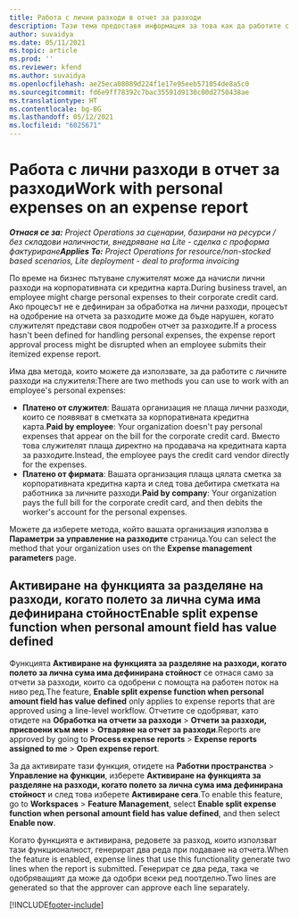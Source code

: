 ```yaml
---
title: Работа с лични разходи в отчет за разходи
description: Тази тема предоставя информация за това как да работите с лични разходи, направени от служителите по време на пътуване с бизнес цел.
author: suvaidya
ms.date: 05/11/2021
ms.topic: article
ms.prod: ''
ms.reviewer: kfend
ms.author: suvaidya
ms.openlocfilehash: ae25eca08089d224f1e17e95eeb571054de8a5c0
ms.sourcegitcommit: fd6e9ff78392c7bac35591d9130c00d2750438ae
ms.translationtype: HT
ms.contentlocale: bg-BG
ms.lasthandoff: 05/12/2021
ms.locfileid: "6025671"
---
```

# <a name="work-with-personal-expenses-on-an-expense-report"></a><span data-ttu-id="e00c0-103">Работа с лични разходи в отчет за разходи</span><span class="sxs-lookup"><span data-stu-id="e00c0-103">Work with personal expenses on an expense report</span></span>

<span data-ttu-id="e00c0-104">_**Отнася се за:** Project Operations за сценарии, базирани на ресурси / без складови наличности, внедряване на Lite - сделка с проформа фактуриране_</span><span class="sxs-lookup"><span data-stu-id="e00c0-104">_**Applies To:** Project Operations for resource/non-stocked based scenarios, Lite deployment - deal to proforma invoicing_</span></span>

<span data-ttu-id="e00c0-105">По време на бизнес пътуване служителят може да начисли лични разходи на корпоративната си кредитна карта.</span><span class="sxs-lookup"><span data-stu-id="e00c0-105">During business travel, an employee might charge personal expenses to their corporate credit card.</span></span> <span data-ttu-id="e00c0-106">Ако процесът не е дефиниран за обработка на лични разходи, процесът на одобрение на отчета за разходите може да бъде нарушен, когато служителят представи своя подробен отчет за разходите.</span><span class="sxs-lookup"><span data-stu-id="e00c0-106">If a process hasn't been defined for handling personal expenses, the expense report approval process might be disrupted when an employee submits their itemized expense report.</span></span>

<span data-ttu-id="e00c0-107">Има два метода, които можете да използвате, за да работите с личните разходи на служителя:</span><span class="sxs-lookup"><span data-stu-id="e00c0-107">There are two methods you can use to work with an employee's personal expenses:</span></span>

  - <span data-ttu-id="e00c0-108">**Платено от служител**: Вашата организация не плаща лични разходи, които се появяват в сметката за корпоративната кредитна карта.</span><span class="sxs-lookup"><span data-stu-id="e00c0-108">**Paid by employee**: Your organization doesn't pay personal expenses that appear on the bill for the corporate credit card.</span></span> <span data-ttu-id="e00c0-109">Вместо това служителят плаща директно на продавача на кредитната карта за разходите.</span><span class="sxs-lookup"><span data-stu-id="e00c0-109">Instead, the employee pays the credit card vendor directly for the expenses.</span></span> 
  - <span data-ttu-id="e00c0-110">**Платено от фирмата**: Вашата организация плаща цялата сметка за корпоративната кредитна карта и след това дебитира сметката на работника за личните разходи.</span><span class="sxs-lookup"><span data-stu-id="e00c0-110">**Paid by company**: Your organization pays the full bill for the corporate credit card, and then debits the worker's account for the personal expenses.</span></span>

<span data-ttu-id="e00c0-111">Можете да изберете метода, който вашата организация използва в **Параметри за управление на разходите** страница.</span><span class="sxs-lookup"><span data-stu-id="e00c0-111">You can select the method that your organization uses on the **Expense management parameters** page.</span></span>


## <a name="enable-split-expense-function-when-personal-amount-field-has-value-defined"></a><span data-ttu-id="e00c0-112">Активиране на функцията за разделяне на разходи, когато полето за лична сума има дефинирана стойност</span><span class="sxs-lookup"><span data-stu-id="e00c0-112">Enable split expense function when personal amount field has value defined</span></span>

<span data-ttu-id="e00c0-113">Функцията **Активиране на функцията за разделяне на разходи, когато полето за лична сума има дефинирана стойност** се отнася само за отчети за разходи, които са одобрени с помощта на работен поток на ниво ред.</span><span class="sxs-lookup"><span data-stu-id="e00c0-113">The feature, **Enable split expense function when personal amount field has value defined** only applies to expense reports that are approved using a line-level workflow.</span></span> <span data-ttu-id="e00c0-114">Отчетите се одобряват, като отидете на **Обработка на отчети за разходи** > **Отчети за разходи, присвоени към мен** > **Отваряне на отчет за разходи**.</span><span class="sxs-lookup"><span data-stu-id="e00c0-114">Reports are approved by going to **Process expense reports** > **Expense reports assigned to me** > **Open expense report**.</span></span> 

<span data-ttu-id="e00c0-115">За да активирате тази функция, отидете на **Работни пространства** > **Управление на функции**, изберете **Активиране на функцията за разделяне на разходи, когато полето за лична сума има дефинирана стойност** и след това изберете **Активиране сега**.</span><span class="sxs-lookup"><span data-stu-id="e00c0-115">To enable this feature, go to **Workspaces** > **Feature Management**, select **Enable split expense function when personal amount field has value defined**, and then select **Enable now**.</span></span> 

<span data-ttu-id="e00c0-116">Когато функцията е активирана, редовете за разход, които използват тази функционалност, генерират два реда при подаване на отчета.</span><span class="sxs-lookup"><span data-stu-id="e00c0-116">When the feature is enabled, expense lines that use this functionality generate two lines when the report is submitted.</span></span> <span data-ttu-id="e00c0-117">Генерират се два реда, така че одобряващият да може да одобри всеки ред поотделно.</span><span class="sxs-lookup"><span data-stu-id="e00c0-117">Two lines are generated so that the approver can approve each line separately.</span></span>


[!INCLUDE[footer-include](../includes/footer-banner.md)]
